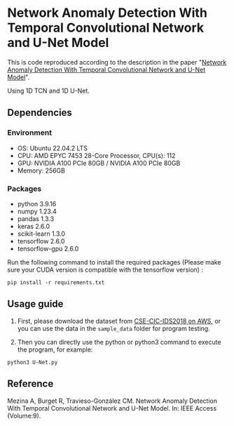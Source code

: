 # Network Anomaly Detection With Temporal Convolutional Network and U-Net Model
This is code reproduced according to the description in the paper "[Network Anomaly Detection With Temporal Convolutional Network and U-Net Model](https://arxiv.org/pdf/1805.03409.pdf)".    

Using 1D TCN and 1D U-Net.
## Dependencies
### Environment
- OS: Ubuntu 22.04.2 LTS
- CPU: AMD EPYC 7453 28-Core Processor, CPU(s): 112
- GPU: NVIDIA A100 PCIe 80GB / NVIDIA A100 PCIe 80GB
- Memory: 256GB

### Packages
- python 3.9.16
- numpy 1.23.4
- pandas 1.3.3
- keras 2.6.0
- scikit-learn 1.3.0
- tensorflow 2.6.0
- tensorflow-gpu 2.6.0

Run the following command to install the required packages (Please make sure your CUDA version is compatible with the tensorflow version) :

```
pip install -r requirements.txt
```
## Usage guide
1. First, please download the dataset from [CSE-CIC-IDS2018 on AWS](https://www.unb.ca/cic/datasets/ids-2018.html), or you can use the data in the `sample_data` folder for program testing.

2. Then you can directly use the python or python3 command to execute the program, for example: 

```
python3 U-Net.py
```

## Reference
Mezina A, Burget R, Travieso-González CM. Network Anomaly Detection With Temporal Convolutional Network and U-Net Model. In: IEEE Access (Volume:9).